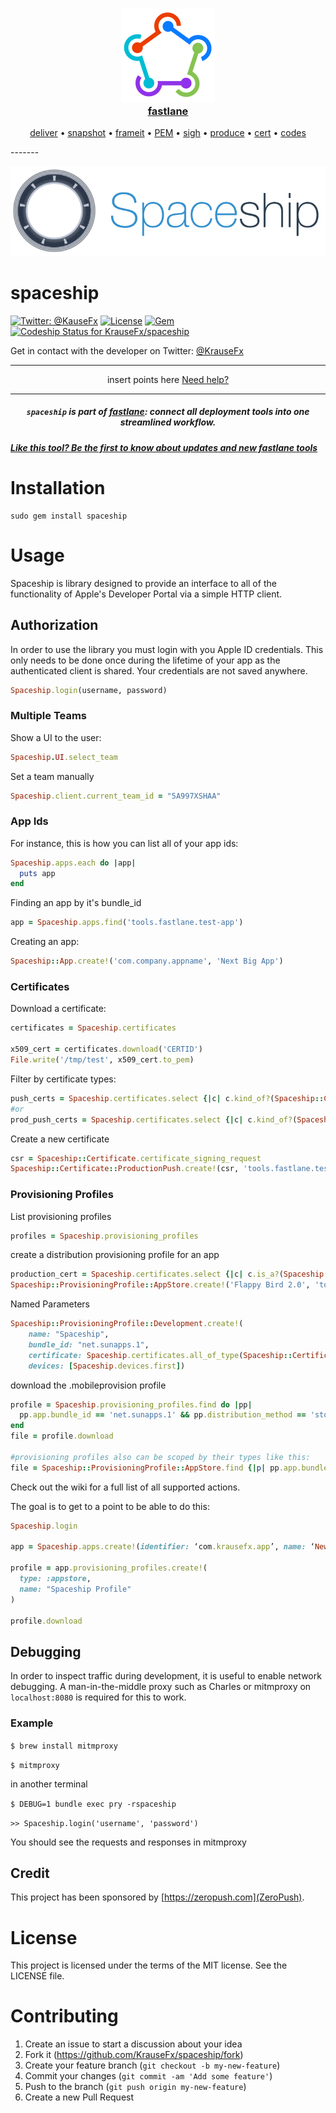 <h3 align="center">
  <a href="https://github.com/KrauseFx/fastlane">
    <img src="assets/fastlane.png" width="150" />
    <br />
    fastlane
  </a>
</h3>
<p align="center">
  <a href="https://github.com/KrauseFx/deliver">deliver</a> &bull;
  <a href="https://github.com/KrauseFx/snapshot">snapshot</a> &bull;
  <a href="https://github.com/KrauseFx/frameit">frameit</a> &bull;
  <a href="https://github.com/KrauseFx/PEM">PEM</a> &bull;
  <a href="https://github.com/KrauseFx/sigh">sigh</a> &bull;
  <a href="https://github.com/KrauseFx/produce">produce</a> &bull;
  <a href="https://github.com/KrauseFx/cert">cert</a> &bull;
  <a href="https://github.com/KrauseFx/codes">codes</a>
</p>
-------

<p align="center">
    <img src="assets/spaceship.png">
</p>

spaceship
============

[![Twitter: @KauseFx](https://img.shields.io/badge/contact-@KrauseFx-blue.svg?style=flat)](https://twitter.com/KrauseFx)
[![License](http://img.shields.io/badge/license-MIT-green.svg?style=flat)](https://github.com/KrauseFx/spaceship/blob/master/LICENSE)
[![Gem](https://img.shields.io/gem/v/spaceship.svg?style=flat)](http://rubygems.org/gems/spaceship)
[![Codeship Status for KrauseFx/spaceship](https://img.shields.io/codeship/96bb1040-c2b6-0132-4c5b-22f8b41c2618/master.svg)](https://codeship.com/projects/73801)


Get in contact with the developer on Twitter: [@KrauseFx](https://twitter.com/KrauseFx)


-------
<p align="center">
    insert points here
    <a href="#need-help">Need help?</a>
</p>

-------

<h5 align="center"><code>spaceship</code> is part of <a href="https://fastlane.tools">fastlane</a>: connect all deployment tools into one streamlined workflow.</h5>

##### [Like this tool? Be the first to know about updates and new fastlane tools](https://tinyletter.com/krausefx)

# Installation

    sudo gem install spaceship

# Usage

Spaceship is library designed to provide an interface to all of the functionality of Apple's Developer Portal via a simple HTTP client.


## Authorization

In order to use the library you must login with you Apple ID credentials. This
only needs to be done once during the lifetime of your app as the authenticated
client is shared. Your credentials are not saved anywhere.


```ruby
Spaceship.login(username, password)
```

### Multiple Teams

Show a UI to the user:

```ruby
Spaceship.UI.select_team
```

Set a team manually

```ruby
Spaceship.client.current_team_id = "5A997XSHAA"
```

### App Ids

For instance, this is how you can list all of your app ids:
```ruby
Spaceship.apps.each do |app|
  puts app
end
```

Finding an app by it's bundle_id
```ruby
app = Spaceship.apps.find('tools.fastlane.test-app')
```

Creating an app:
```ruby
Spaceship::App.create!('com.company.appname', 'Next Big App')
```

### Certificates

Download a certificate:

```ruby
certificates = Spaceship.certificates

x509_cert = certificates.download('CERTID')
File.write('/tmp/test', x509_cert.to_pem)
```

Filter by certificate types:
```ruby
push_certs = Spaceship.certificates.select {|c| c.kind_of?(Spaceship::Certificates::PushCertificate) }
#or
prod_push_certs = Spaceship.certificates.select {|c| c.kind_of?(Spaceship::Certificates::ProductionPush) }
```

Create a new certificate

```ruby
csr = Spaceship::Certificate.certificate_signing_request
Spaceship::Certificate::ProductionPush.create!(csr, 'tools.fastlane.test-app')
```

### Provisioning Profiles

List provisioning profiles
```ruby
profiles = Spaceship.provisioning_profiles
```

create a distribution provisioning profile for an app
```ruby
production_cert = Spaceship.certificates.select {|c| c.is_a?(Spaceship::Certificates::Production)}.first
Spaceship::ProvisioningProfile::AppStore.create!('Flappy Bird 2.0', 'tools.fastlane.flappy-bird', production_cert)
```

Named Parameters
```ruby
Spaceship::ProvisioningProfile::Development.create!(
    name: "Spaceship",
    bundle_id: "net.sunapps.1",
    certificate: Spaceship.certificates.all_of_type(Spaceship::Certificates::Development).first,
    devices: [Spaceship.devices.first])
```

download the .mobileprovision profile
```ruby
profile = Spaceship.provisioning_profiles.find do |pp|
  pp.app.bundle_id == 'net.sunapps.1' && pp.distribution_method == 'store'
end
file = profile.download

#provisioning profiles also can be scoped by their types like this:
file = Spaceship::ProvisioningProfile::AppStore.find {|p| pp.app.bundle_id == 'net.sunapps.1' }.download
```

Check out the wiki for a full list of all supported actions.


The goal is to get to a point to be able to do this:

```ruby
Spaceship.login

app = Spaceship.apps.create!(identifier: ‘com.krausefx.app’, name: ‘New App’)

profile = app.provisioning_profiles.create!(
  type: :appstore,
  name: "Spaceship Profile"
)

profile.download
```

## Debugging

In order to inspect traffic during development, it is useful to enable network debugging.
A man-in-the-middle proxy such as Charles or mitmproxy on `localhost:8080` is required for this to work.

### Example

`$ brew install mitmproxy`

`$ mitmproxy`

in another terminal

`$ DEBUG=1 bundle exec pry -rspaceship`

`>> Spaceship.login('username', 'password')`

You should see the requests and responses in mitmproxy

## Credit

This project has been sponsored by [https://zeropush.com](ZeroPush).

# License
This project is licensed under the terms of the MIT license. See the LICENSE file.

# Contributing

1. Create an issue to start a discussion about your idea
2. Fork it (https://github.com/KrauseFx/spaceship/fork)
3. Create your feature branch (`git checkout -b my-new-feature`)
4. Commit your changes (`git commit -am 'Add some feature'`)
5. Push to the branch (`git push origin my-new-feature`)
6. Create a new Pull Request

